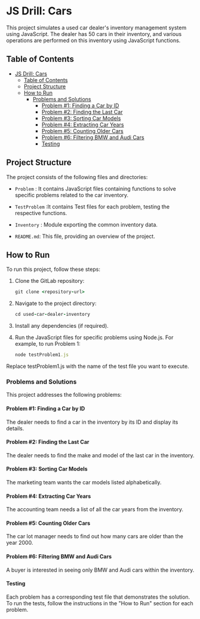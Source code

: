 # JS Drill: Cars

This project simulates a used car dealer's inventory management system using JavaScript. The dealer has 50 cars in their inventory, and various operations are performed on this inventory using JavaScript functions.

## Table of Contents
- [JS Drill: Cars](#js-drill-cars)
  - [Table of Contents](#table-of-contents)
  - [Project Structure](#project-structure)
  - [How to Run](#how-to-run)
    - [Problems and Solutions](#problems-and-solutions)
      - [Problem #1: Finding a Car by ID](#problem-1-finding-a-car-by-id)
      - [Problem #2: Finding the Last Car](#problem-2-finding-the-last-car)
      - [Problem #3: Sorting Car Models](#problem-3-sorting-car-models)
      - [Problem #4: Extracting Car Years](#problem-4-extracting-car-years)
      - [Problem #5: Counting Older Cars](#problem-5-counting-older-cars)
      - [Problem #6: Filtering BMW and Audi Cars](#problem-6-filtering-bmw-and-audi-cars)
      - [Testing](#testing)

## Project Structure

The project consists of the following files and directories:

- `Problem` : It contains JavaScript files containing functions to solve specific problems related to the car inventory.
  
- `TestProblem` :It contains Test files for each problem, testing the respective functions.
  
- `Inventory` : Module exporting the common inventory data.
  
- `README.md`: This file, providing an overview of the project.

## How to Run

To run this project, follow these steps:

1. Clone the GitLab repository:

   ```ruby
   git clone <repository-url>
    ```

2. Navigate to the project directory:
    ```ruby
    cd used-car-dealer-inventory
    ```
3. Install any dependencies (if required).

4. Run the JavaScript files for specific problems using Node.js. For example, to run Problem 1:

    ```ruby
    node testProblem1.js
    ```
Replace testProblem1.js with the name of the test file you want to execute.

### Problems and Solutions

This project addresses the following problems:

#### Problem #1: Finding a Car by ID

The dealer needs to find a car in the inventory by its ID and display its details.

#### Problem #2: Finding the Last Car

The dealer needs to find the make and model of the last car in the inventory.

#### Problem #3: Sorting Car Models

The marketing team wants the car models listed alphabetically.

#### Problem #4: Extracting Car Years

The accounting team needs a list of all the car years from the inventory.

#### Problem #5: Counting Older Cars

The car lot manager needs to find out how many cars are older than the year 2000.

#### Problem #6: Filtering BMW and Audi Cars

A buyer is interested in seeing only BMW and Audi cars within the inventory.

#### Testing

Each problem has a corresponding test file that demonstrates the solution. To run the tests, follow the instructions in the "How to Run" section for each problem.
